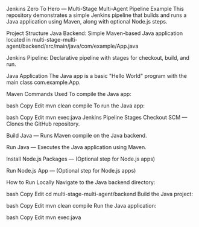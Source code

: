 Jenkins Zero To Hero — Multi-Stage Multi-Agent Pipeline Example
This repository demonstrates a simple Jenkins pipeline that builds and runs a Java application using Maven, along with optional Node.js steps.

Project Structure
Java Backend: Simple Maven-based Java application located in
multi-stage-multi-agent/backend/src/main/java/com/example/App.java

Jenkins Pipeline: Declarative pipeline with stages for checkout, build, and run.

Java Application
The Java app is a basic "Hello World" program with the main class com.example.App.

Maven Commands Used
To compile the Java app:

bash
Copy
Edit
mvn clean compile
To run the Java app:

bash
Copy
Edit
mvn exec:java
Jenkins Pipeline Stages
Checkout SCM — Clones the GitHub repository.

Build Java — Runs Maven compile on the Java backend.

Run Java — Executes the Java application using Maven.

Install Node.js Packages — (Optional step for Node.js apps)

Run Node.js App — (Optional step for Node.js apps)

How to Run Locally
Navigate to the Java backend directory:

bash
Copy
Edit
cd multi-stage-multi-agent/backend
Build the Java project:

bash
Copy
Edit
mvn clean compile
Run the Java application:

bash
Copy
Edit
mvn exec:java
